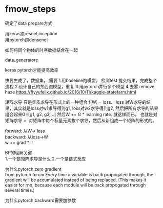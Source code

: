# fmow_steps



确定了data prepare方式<br>


用keras跑resnet,inception<br>
用pytorch跑densenet<br>

如何将同个物体的时序数据结合在一起<br>


data_generatore

keras pytorch才能提高效率





快要生成了，数据集，
需要
1.用baseline跑模型， 检测test 提交结果，完成整个流程
2.设计自己的东西跑模型，重复
3.用pytorch并行多个模型
4.去雾 remove haze
https://flyyufelix.github.io/2016/10/11/kaggle-statefarm.html


矩阵求导 只是实质求导在形式上的一种组合
f(W) = loss.   loss 对W求导的结果，其实就是loss对w1求导得到g1, loss对w2求导得到g2, 然后把所有求导的结果组合起来G=[g1, g2, g3, ..]
然后W += G \* learning rate. 就这样而已。
也就是对矩阵求导 =  对矩阵中每个标量元素挨个求导，然后从新组成一个矩阵的形式的。

forward:  从W-> loss<br>
backward: 从loss->W<br>
w += grad * lr<br>

BP的理解关键<br>
1.一个是矩阵求导是什么
2.一个是链式反应

为什么pytorch zero gradient<br> from pytorch forum
Every time a variable is back propogated through, the gradient will be accumulated instead of being replaced. (This makes it easier for rnn, because each module will be back propogated through several times.)

为什么pytorch backward需要加参数<br>

